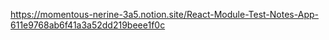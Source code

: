 https://momentous-nerine-3a5.notion.site/React-Module-Test-Notes-App-611e9768ab6f41a3a52dd219beee1f0c